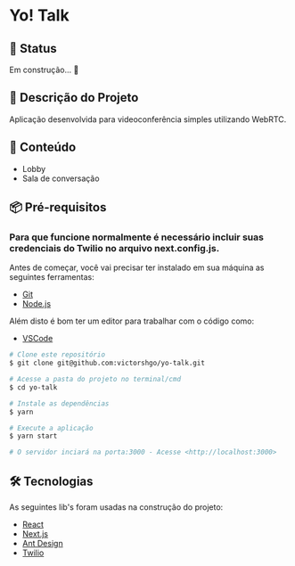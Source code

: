 <h1>Yo! Talk</h1>

## 🚀 Status
Em construção...  🚧

## 📝 Descrição do Projeto
Aplicação desenvolvida para videoconferência simples utilizando WebRTC.

## 🏁 Conteúdo
* Lobby
* Sala de conversação

## 📦 Pré-requisitos

### Para que funcione normalmente é necessário incluir suas credenciais do Twilio no arquivo next.config.js.

Antes de começar, você vai precisar ter instalado em sua máquina as seguintes ferramentas:

* [Git](https://git-scm.com)
* [Node.js](https://nodejs.org/en/)

Além disto é bom ter um editor para trabalhar com o código como:

* [VSCode](https://code.visualstudio.com/)

```bash
# Clone este repositório
$ git clone git@github.com:victorshgo/yo-talk.git

# Acesse a pasta do projeto no terminal/cmd
$ cd yo-talk

# Instale as dependências
$ yarn

# Execute a aplicação
$ yarn start

# O servidor inciará na porta:3000 - Acesse <http://localhost:3000>
```

## 🛠 Tecnologias

As seguintes lib's foram usadas na construção do projeto:

- [React](https://pt-br.reactjs.org/)
- [Next.js](https://nextjs.org/)
- [Ant Design](https://ant.design/)
- [Twilio](https://www.twilio.com/)
